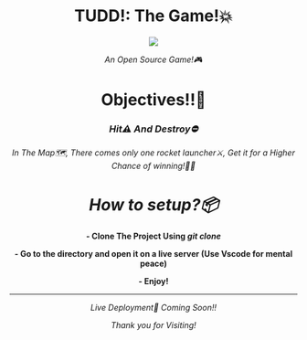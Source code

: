 <h1 align="center">TUDD!: The Game!💥</h1>

<p align="center"><img autoplay src="https://cdn-learn.adafruit.com/assets/assets/000/075/200/small240/gaming_mort_walk.gif?1556902218"></p>

<p align="center"><i>An Open Source Game!🎮</i></p>

<h1 align="center">Objectives!!🎉</h1>
<h3 align="center"><i>Hit⚠️ And Destroy⛔</i></h3>
<p align="center"><i>In The Map🗺️, There comes only one rocket launcher⚔️, Get it for a Higher Chance of winning!🎉🎉</i></p>

<h1 align="center"><i>How to setup?📦</i></h1>

<b>
   <p align="center">- Clone The Project Using <i>git clone</i> <br /></p>
   <p align="center">- Go to the directory and open it on a live server (Use Vscode for mental peace) <br /></p>
   <p align="center">- Enjoy! <br /></p>
</b>

   <hr>

<p align="center"><i>Live Deployment📍 Coming Soon!!</i></p>
<p align="center"><i>Thank you for Visiting!</i></p>

